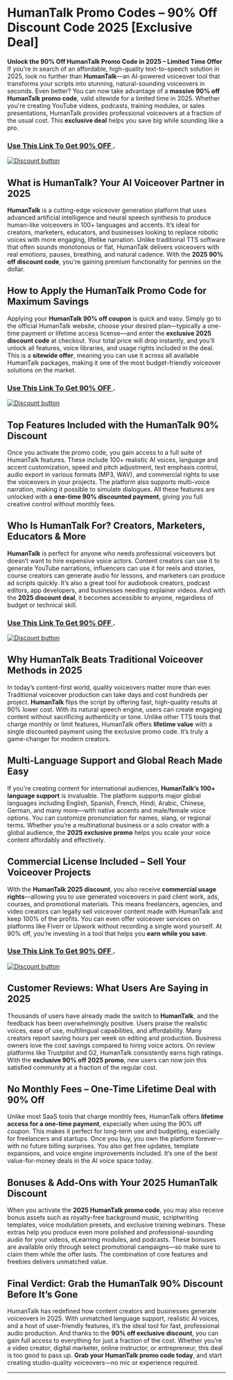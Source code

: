 # HumanTalk Promo Codes – 90% Off Discount Code 2025 [Exclusive Deal]

**Unlock the 90% Off HumanTalk Promo Code in 2025 – Limited Time Offer**
If you're in search of an affordable, high-quality text-to-speech solution in 2025, look no further than **HumanTalk**—an AI-powered voiceover tool that transforms your scripts into stunning, natural-sounding voiceovers in seconds. Even better? You can now take advantage of a **massive 90% off HumanTalk promo code**, valid sitewide for a limited time in 2025. Whether you're creating YouTube videos, podcasts, training modules, or sales presentations, HumanTalk provides professional voiceovers at a fraction of the usual cost. This **exclusive deal** helps you save big while sounding like a pro.

### [Use This Link To Get 90% OFF ](https://paykstrt.com/14753/163249).


[![Discount button](https://github.com/user-attachments/assets/d84d81bf-3162-482e-9e2e-e24303a0283e)](https://paykstrt.com/14753/163249)

## **What is HumanTalk? Your AI Voiceover Partner in 2025**

**HumanTalk** is a cutting-edge voiceover generation platform that uses advanced artificial intelligence and neural speech synthesis to produce human-like voiceovers in 100+ languages and accents. It’s ideal for creators, marketers, educators, and businesses looking to replace robotic voices with more engaging, lifelike narration. Unlike traditional TTS software that often sounds monotonous or flat, HumanTalk delivers voiceovers with real emotions, pauses, breathing, and natural cadence. With the **2025 90% off discount code**, you're gaining premium functionality for pennies on the dollar.

## **How to Apply the HumanTalk Promo Code for Maximum Savings**

Applying your **HumanTalk 90% off coupon** is quick and easy. Simply go to the official HumanTalk website, choose your desired plan—typically a one-time payment or lifetime access license—and enter the **exclusive 2025 discount code** at checkout. Your total price will drop instantly, and you’ll unlock all features, voice libraries, and usage rights included in the deal. This is a **sitewide offer**, meaning you can use it across all available HumanTalk packages, making it one of the most budget-friendly voiceover solutions on the market.
### [Use This Link To Get 90% OFF ](https://paykstrt.com/14753/163249).


[![Discount button](https://github.com/user-attachments/assets/8738f1fd-d8bf-4f17-98ea-d5ec475e82b5)](https://paykstrt.com/14753/163249)

## **Top Features Included with the HumanTalk 90% Discount**

Once you activate the promo code, you gain access to a full suite of HumanTalk features. These include 100+ realistic AI voices, language and accent customization, speed and pitch adjustment, text emphasis control, audio export in various formats (MP3, WAV), and commercial rights to use the voiceovers in your projects. The platform also supports multi-voice narration, making it possible to simulate dialogues. All these features are unlocked with a **one-time 90% discounted payment**, giving you full creative control without monthly fees.

## **Who Is HumanTalk For? Creators, Marketers, Educators & More**

**HumanTalk** is perfect for anyone who needs professional voiceovers but doesn’t want to hire expensive voice actors. Content creators can use it to generate YouTube narrations, influencers can use it for reels and stories, course creators can generate audio for lessons, and marketers can produce ad scripts quickly. It’s also a great tool for audiobook creators, podcast editors, app developers, and businesses needing explainer videos. And with the **2025 discount deal**, it becomes accessible to anyone, regardless of budget or technical skill.
### [Use This Link To Get 90% OFF ](https://paykstrt.com/14753/163249).


[![Discount button](https://github.com/user-attachments/assets/7ba19953-eec6-46cc-b487-4f174c4fd24f)](https://paykstrt.com/14753/163249)

## **Why HumanTalk Beats Traditional Voiceover Methods in 2025**

In today’s content-first world, quality voiceovers matter more than ever. Traditional voiceover production can take days and cost hundreds per project. **HumanTalk** flips the script by offering fast, high-quality results at 90% lower cost. With its natural speech engine, users can create engaging content without sacrificing authenticity or tone. Unlike other TTS tools that charge monthly or limit features, HumanTalk offers **lifetime value** with a single discounted payment using the exclusive promo code. It’s truly a game-changer for modern creators.

## **Multi-Language Support and Global Reach Made Easy**

If you're creating content for international audiences, **HumanTalk’s 100+ language support** is invaluable. The platform supports major global languages including English, Spanish, French, Hindi, Arabic, Chinese, German, and many more—with native accents and male/female voice options. You can customize pronunciation for names, slang, or regional terms. Whether you’re a multinational business or a solo creator with a global audience, the **2025 exclusive promo** helps you scale your voice content affordably and effectively.

## **Commercial License Included – Sell Your Voiceover Projects**

With the **HumanTalk 2025 discount**, you also receive **commercial usage rights**—allowing you to use generated voiceovers in paid client work, ads, courses, and promotional materials. This means freelancers, agencies, and video creators can legally sell voiceover content made with HumanTalk and keep 100% of the profits. You can even offer voiceover services on platforms like Fiverr or Upwork without recording a single word yourself. At 90% off, you’re investing in a tool that helps you **earn while you save**.
### [Use This Link To Get 90% OFF ](https://paykstrt.com/14753/163249).


[![Discount button](https://github.com/user-attachments/assets/d84d81bf-3162-482e-9e2e-e24303a0283e)](https://paykstrt.com/14753/163249)

## **Customer Reviews: What Users Are Saying in 2025**

Thousands of users have already made the switch to **HumanTalk**, and the feedback has been overwhelmingly positive. Users praise the realistic voices, ease of use, multilingual capabilities, and affordability. Many creators report saving hours per week on editing and production. Business owners love the cost savings compared to hiring voice actors. On review platforms like Trustpilot and G2, HumanTalk consistently earns high ratings. With the **exclusive 90% off 2025 promo**, new users can now join this satisfied community at a fraction of the regular cost.

## **No Monthly Fees – One-Time Lifetime Deal with 90% Off**

Unlike most SaaS tools that charge monthly fees, HumanTalk offers **lifetime access for a one-time payment**, especially when using the 90% off coupon. This makes it perfect for long-term use and budgeting, especially for freelancers and startups. Once you buy, you own the platform forever—with no future billing surprises. You also get free updates, template expansions, and voice engine improvements included. It’s one of the best value-for-money deals in the AI voice space today.

## **Bonuses & Add-Ons with Your 2025 HumanTalk Discount**

When you activate the **2025 HumanTalk promo code**, you may also receive bonus assets such as royalty-free background music, scriptwriting templates, voice modulation presets, and exclusive training webinars. These extras help you produce even more polished and professional-sounding audio for your videos, eLearning modules, and podcasts. These bonuses are available only through select promotional campaigns—so make sure to claim them while the offer lasts. The combination of core features and freebies delivers unmatched value.

## **Final Verdict: Grab the HumanTalk 90% Discount Before It’s Gone**

HumanTalk has redefined how content creators and businesses generate voiceovers in 2025. With unmatched language support, realistic AI voices, and a host of user-friendly features, it’s the ideal tool for fast, professional audio production. And thanks to the **90% off exclusive discount**, you can gain full access to everything for just a fraction of the cost. Whether you’re a video creator, digital marketer, online instructor, or entrepreneur, this deal is too good to pass up. **Grab your HumanTalk promo code today**, and start creating studio-quality voiceovers—no mic or experience required.

---

